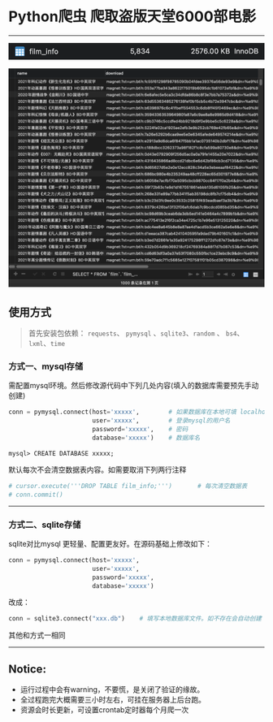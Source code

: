 # Python爬虫 爬取盗版天堂6000部电影

---

![](show.png)

![](show2.png)

## 使用方式

>  首先安装包依赖： `requests`、 `pymysql` 、`sqlite3`、`random` 、 `bs4`、`lxml`、`time`

### 方式一、mysql存储

需配置mysql环境。然后修改源代码中下列几处内容(填入的数据库需要预先手动创建)

```python
conn = pymysql.connect(host='xxxxx',		# 如果数据库在本地可填 localhost
                       user='xxxxx',		# 登录mysql的用户名
                       password='xxxxx',	# 密码
                       database='xxxxx')	# 数据库名
```

```
mysql> CREATE DATABASE xxxxx;
```

默认每次不会清空数据表内容。如需要取消下列两行注释

```python
# cursor.execute('''DROP TABLE film_info;''')       # 每次清空数据表
# conn.commit()
```

---

### 方式二、sqlite存储

sqlite对比mysql 更轻量、配置更友好。在源码基础上修改如下：

```python
conn = pymysql.connect(host='xxxxx',
                       user='xxxxx',
                       password='xxxxx',
                       database='xxxxx')
```

改成：

```python
conn = sqlite3.connect("xxx.db")	# 填写本地数据库文件。如不存在会自动创建
```

其他和方式一相同

---

## Notice:

- 运行过程中会有warning，不要慌，是关闭了验证的缘故。
- 全过程跑完大概需要三小时左右，可挂在服务器上后台跑。
- 资源会时长更新，可设置crontab定时器每个月爬一次



